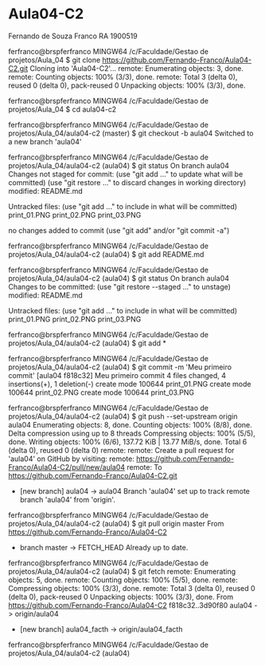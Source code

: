 # Aula04-C2

Fernando de Souza Franco
RA 1900519


ferfranco@brspferfranco MINGW64 /c/Faculdade/Gestao de projetos/Aula_04
$ git clone https://github.com/Fernando-Franco/Aula04-C2.git
Cloning into 'Aula04-C2'...
remote: Enumerating objects: 3, done.
remote: Counting objects: 100% (3/3), done.
remote: Total 3 (delta 0), reused 0 (delta 0), pack-reused 0
Unpacking objects: 100% (3/3), done.

ferfranco@brspferfranco MINGW64 /c/Faculdade/Gestao de projetos/Aula_04
$ cd aula04-c2

ferfranco@brspferfranco MINGW64 /c/Faculdade/Gestao de projetos/Aula_04/aula04-c2 (master)
$ git checkout -b aula04
Switched to a new branch 'aula04'

ferfranco@brspferfranco MINGW64 /c/Faculdade/Gestao de projetos/Aula_04/aula04-c2 (aula04)
$ git status
On branch aula04
Changes not staged for commit:
  (use "git add <file>..." to update what will be committed)
  (use "git restore <file>..." to discard changes in working directory)
        modified:   README.md

Untracked files:
  (use "git add <file>..." to include in what will be committed)
        print_01.PNG
        print_02.PNG
        print_03.PNG

no changes added to commit (use "git add" and/or "git commit -a")

ferfranco@brspferfranco MINGW64 /c/Faculdade/Gestao de projetos/Aula_04/aula04-c2 (aula04)
$ git add README.md

ferfranco@brspferfranco MINGW64 /c/Faculdade/Gestao de projetos/Aula_04/aula04-c2 (aula04)
$ git status
On branch aula04
Changes to be committed:
  (use "git restore --staged <file>..." to unstage)
        modified:   README.md

Untracked files:
  (use "git add <file>..." to include in what will be committed)
        print_01.PNG
        print_02.PNG
        print_03.PNG


ferfranco@brspferfranco MINGW64 /c/Faculdade/Gestao de projetos/Aula_04/aula04-c2 (aula04)
$ git add *

ferfranco@brspferfranco MINGW64 /c/Faculdade/Gestao de projetos/Aula_04/aula04-c2 (aula04)
$ git commit -m 'Meu primeiro commit'
[aula04 f818c32] Meu primeiro commit
 4 files changed, 4 insertions(+), 1 deletion(-)
 create mode 100644 print_01.PNG
 create mode 100644 print_02.PNG
 create mode 100644 print_03.PNG

ferfranco@brspferfranco MINGW64 /c/Faculdade/Gestao de projetos/Aula_04/aula04-c2 (aula04)
$ git push --set-upstream origin aula04
Enumerating objects: 8, done.
Counting objects: 100% (8/8), done.
Delta compression using up to 8 threads
Compressing objects: 100% (5/5), done.
Writing objects: 100% (6/6), 137.72 KiB | 13.77 MiB/s, done.
Total 6 (delta 0), reused 0 (delta 0)
remote:
remote: Create a pull request for 'aula04' on GitHub by visiting:
remote:      https://github.com/Fernando-Franco/Aula04-C2/pull/new/aula04
remote:
To https://github.com/Fernando-Franco/Aula04-C2.git
 * [new branch]      aula04 -> aula04
Branch 'aula04' set up to track remote branch 'aula04' from 'origin'.

ferfranco@brspferfranco MINGW64 /c/Faculdade/Gestao de projetos/Aula_04/aula04-c2 (aula04)
$ git pull origin master
From https://github.com/Fernando-Franco/Aula04-C2
 * branch            master     -> FETCH_HEAD
Already up to date.

ferfranco@brspferfranco MINGW64 /c/Faculdade/Gestao de projetos/Aula_04/aula04-c2 (aula04)
$ git fetch
remote: Enumerating objects: 5, done.
remote: Counting objects: 100% (5/5), done.
remote: Compressing objects: 100% (3/3), done.
remote: Total 3 (delta 0), reused 0 (delta 0), pack-reused 0
Unpacking objects: 100% (3/3), done.
From https://github.com/Fernando-Franco/Aula04-C2
   f818c32..3d90f80  aula04       -> origin/aula04
 * [new branch]      aula04_facth -> origin/aula04_facth

ferfranco@brspferfranco MINGW64 /c/Faculdade/Gestao de projetos/Aula_04/aula04-c2 (aula04)